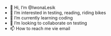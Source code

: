 - 👋 Hi, I’m @IwonaLesik
- 👀 I’m interested in testing, reading, riding bikes
- 🌱 I’m currently learning coding
- 💞️ I’m looking to collaborate on testing
- 📫 How to reach me vie email 

<!---
IwonaLesik/IwonaLesik is a ✨ special ✨ repository because its `README.md` (this file) appears on your GitHub profile.
You can click the Preview link to take a look at your changes.
--->
